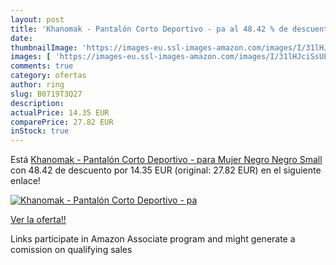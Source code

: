 ```yaml
---
layout: post
title: 'Khanomak - Pantalón Corto Deportivo - pa al 48.42 % de descuento'
date: 
thumbnailImage: 'https://images-eu.ssl-images-amazon.com/images/I/31lHJciSsUL._SL200_.jpg'
images: [ 'https://images-eu.ssl-images-amazon.com/images/I/31lHJciSsUL._SL200_.jpg' ]
comments: true
category: ofertas
author: ring
slug: B0719T3Q27
description:
actualPrice: 14.35 EUR
comparePrice: 27.82 EUR
inStock: true
---
```


Está [Khanomak - Pantalón Corto Deportivo - para Mujer Negro Negro Small](https://www.amazon.es/dp/B0719T3Q27/?tag=tolees-21) con 48.42 de descuento por 14.35 EUR (original: 27.82 EUR) en el siguiente enlace!

[![Khanomak - Pantalón Corto Deportivo - pa](https://images-eu.ssl-images-amazon.com/images/I/31lHJciSsUL._SL200_.jpg)](https://www.amazon.es/dp/B0719T3Q27/?tag=tolees-21)

[Ver la oferta!!](https://www.amazon.es/dp/B0719T3Q27/?tag=tolees-21)

Links participate in Amazon Associate program and might generate a comission on qualifying sales


